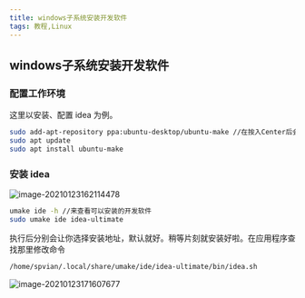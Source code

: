 ```yaml
---
title: windows子系统安装开发软件
tags: 教程,Linux
---
```




## windows子系统安装开发软件



### 配置工作环境

这里以安装、配置 idea 为例。

```bash
sudo add-apt-repository ppa:ubuntu-desktop/ubuntu-make //在按入Center后会有些停顿
sudo apt update
sudo apt install ubuntu-make
```

### 安装 idea

![image-20210123162114478](https://i.loli.net/2021/01/23/VjgMYKW1qtd7Xz4.png)


```bash
umake ide -h //来查看可以安装的开发软件
sudo umake ide idea-ultimate
```

执行后分别会让你选择安装地址，默认就好。稍等片刻就安装好啦。在应用程序查找那里修改命令

```bash
/home/spvian/.local/share/umake/ide/idea-ultimate/bin/idea.sh  
```

![image-20210123171607677](https://i.loli.net/2021/01/23/yNCu7h2cgpoMvSe.png)